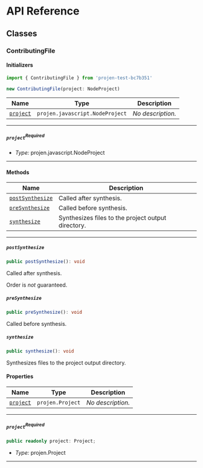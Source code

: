 # API Reference <a name="API Reference" id="api-reference"></a>



## Classes <a name="Classes" id="Classes"></a>

### ContributingFile <a name="ContributingFile" id="projen-test-bc7b351.ContributingFile"></a>

#### Initializers <a name="Initializers" id="projen-test-bc7b351.ContributingFile.Initializer"></a>

```typescript
import { ContributingFile } from 'projen-test-bc7b351'

new ContributingFile(project: NodeProject)
```

| **Name** | **Type** | **Description** |
| --- | --- | --- |
| <code><a href="#projen-test-bc7b351.ContributingFile.Initializer.parameter.project">project</a></code> | <code>projen.javascript.NodeProject</code> | *No description.* |

---

##### `project`<sup>Required</sup> <a name="project" id="projen-test-bc7b351.ContributingFile.Initializer.parameter.project"></a>

- *Type:* projen.javascript.NodeProject

---

#### Methods <a name="Methods" id="Methods"></a>

| **Name** | **Description** |
| --- | --- |
| <code><a href="#projen-test-bc7b351.ContributingFile.postSynthesize">postSynthesize</a></code> | Called after synthesis. |
| <code><a href="#projen-test-bc7b351.ContributingFile.preSynthesize">preSynthesize</a></code> | Called before synthesis. |
| <code><a href="#projen-test-bc7b351.ContributingFile.synthesize">synthesize</a></code> | Synthesizes files to the project output directory. |

---

##### `postSynthesize` <a name="postSynthesize" id="projen-test-bc7b351.ContributingFile.postSynthesize"></a>

```typescript
public postSynthesize(): void
```

Called after synthesis.

Order is *not* guaranteed.

##### `preSynthesize` <a name="preSynthesize" id="projen-test-bc7b351.ContributingFile.preSynthesize"></a>

```typescript
public preSynthesize(): void
```

Called before synthesis.

##### `synthesize` <a name="synthesize" id="projen-test-bc7b351.ContributingFile.synthesize"></a>

```typescript
public synthesize(): void
```

Synthesizes files to the project output directory.


#### Properties <a name="Properties" id="Properties"></a>

| **Name** | **Type** | **Description** |
| --- | --- | --- |
| <code><a href="#projen-test-bc7b351.ContributingFile.property.project">project</a></code> | <code>projen.Project</code> | *No description.* |

---

##### `project`<sup>Required</sup> <a name="project" id="projen-test-bc7b351.ContributingFile.property.project"></a>

```typescript
public readonly project: Project;
```

- *Type:* projen.Project

---



